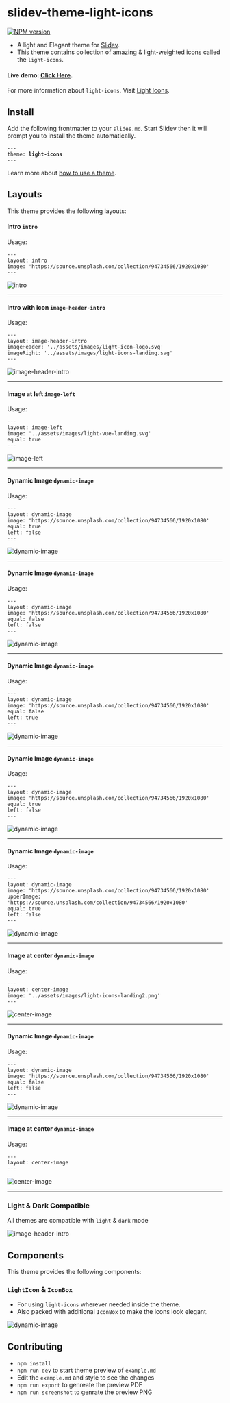 # slidev-theme-light-icons

[![NPM version](https://img.shields.io/npm/v/slidev-theme-light-icons?color=3AB9D4&label=)](https://www.npmjs.com/package/slidev-theme-light-icons)

- A light and Elegant theme for [Slidev](https://github.com/slidevjs/slidev).
- This theme contains collection of amazing & light-weighted icons called the `light-icons`.

#### Live demo: [Click Here](https://slidev.icons.lightvue.org).

For more information about `light-icons`. Visit [Light Icons](https://lightvue.org/getting-started/light-icons).

## Install

Add the following frontmatter to your `slides.md`. Start Slidev then it will prompt you to install the theme automatically.

<pre><code>---
theme: <b>light-icons</b>
---</code></pre>

Learn more about [how to use a theme](https://sli.dev/themes/use).

## Layouts

This theme provides the following layouts:
#### Intro `intro`
Usage:

```
---
layout: intro
image: 'https://source.unsplash.com/collection/94734566/1920x1080'
---
```

![intro](https://i.imgur.com/RxfnAIY.png)

---


#### Intro with icon `image-header-intro`
Usage:

```
---
layout: image-header-intro
imageHeader: '../assets/images/light-icon-logo.svg'
imageRight: '../assets/images/light-icons-landing.svg'
---
```

![image-header-intro](https://i.imgur.com/g0EIbyN.png)

---

#### Image at left `image-left`
Usage:

```
---
layout: image-left
image: '../assets/images/light-vue-landing.svg'
equal: true
---
```

![image-left](https://i.imgur.com/lEDvqkD.png)

---

#### Dynamic Image `dynamic-image`
Usage:

```
---
layout: dynamic-image
image: 'https://source.unsplash.com/collection/94734566/1920x1080'
equal: true
left: false
---
```

![dynamic-image](https://i.imgur.com/TPiRpTf.png)

---

#### Dynamic Image `dynamic-image`
Usage:

```
---
layout: dynamic-image 
image: 'https://source.unsplash.com/collection/94734566/1920x1080'
equal: false
left: false
---
```

![dynamic-image](https://i.imgur.com/IPZqo4h.png)

---

#### Dynamic Image `dynamic-image`
Usage:

```
---
layout: dynamic-image 
image: 'https://source.unsplash.com/collection/94734566/1920x1080'
equal: false
left: true
---
```

![dynamic-image](https://i.imgur.com/JFy7wsu.png)

---

#### Dynamic Image `dynamic-image`
Usage:

```
---
layout: dynamic-image 
image: 'https://source.unsplash.com/collection/94734566/1920x1080'
equal: true
left: false
---
```

![dynamic-image](https://i.imgur.com/oyXH7FL.png)

---

#### Dynamic Image `dynamic-image`
Usage:

```
---
layout: dynamic-image 
image: 'https://source.unsplash.com/collection/94734566/1920x1080'
upperImage: 'https://source.unsplash.com/collection/94734566/1920x1080'
equal: true
left: false
---
```

![dynamic-image](https://i.imgur.com/47LFHW2.png)

---

#### Image at center `dynamic-image`
Usage:

```
---
layout: center-image
image: '../assets/images/light-icons-landing2.png'
---
```

![center-image](https://i.imgur.com/mlzLTbD.png)

---

#### Dynamic Image `dynamic-image`
Usage:

```
---
layout: dynamic-image
image: 'https://source.unsplash.com/collection/94734566/1920x1080'
equal: false
left: false
---
```

![dynamic-image](https://i.imgur.com/py8YL0P.png)

---


#### Image at center `dynamic-image`
Usage:

```
---
layout: center-image
---
```

![center-image](https://i.imgur.com/hUR2PsM.png)

---

### Light & Dark Compatible 
All themes are compatible with `light` & `dark` mode

![image-header-intro](https://i.imgur.com/4dv6K0g.png)


## Components

This theme provides the following components:

### `LightIcon` & `IconBox`
- For using `light-icons` wherever needed inside the theme.
- Also packed with additional `IconBox` to make the icons look elegant.

![dynamic-image](https://i.imgur.com/py8YL0P.png)


## Contributing

- `npm install`
- `npm run dev` to start theme preview of `example.md`
- Edit the `example.md` and style to see the changes
- `npm run export` to genreate the preview PDF
- `npm run screenshot` to genrate the preview PNG
